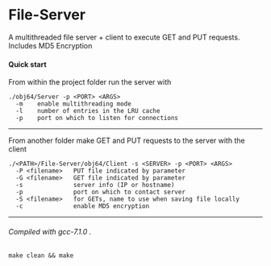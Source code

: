# File-Server    
A multithreaded file server + client to execute GET and PUT requests. Includes MD5 Encryption  

#### Quick start  
From within the project folder run the server with  
````  
./obj64/Server -p <PORT> <ARGS>  
  -m    enable multithreading mode  
  -l    number of entries in the LRU cache  
  -p    port on which to listen for connections  
````  
---
From another folder make GET and PUT requests to the server with the client  
````  
./<PATH>/File-Server/obj64/Client -s <SERVER> -p <PORT> <ARGS>  
  -P <filename>   PUT file indicated by parameter  
  -G <filename>   GET file indicated by parameter  
  -s              server info (IP or hostname)  
  -p              port on which to contact server  
  -S <filename>   for GETs, name to use when saving file locally  
  -c              enable MD5 encryption   
````  
---
###### Compiled with gcc-7.1.0 . 
`make clean && make`

